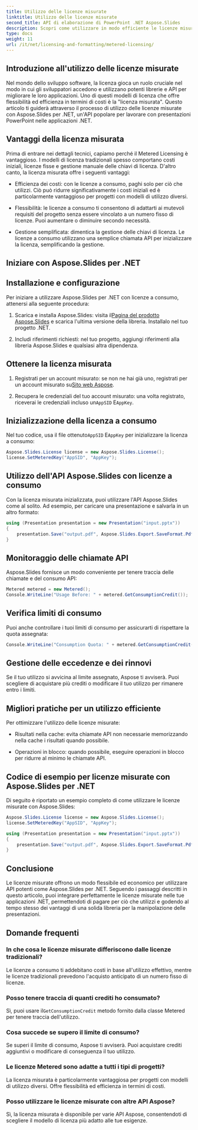 ```yaml
---
title: Utilizzo delle licenze misurate
linktitle: Utilizzo delle licenze misurate
second_title: API di elaborazione di PowerPoint .NET Aspose.Slides
description: Scopri come utilizzare in modo efficiente le licenze misurate con Aspose.Slides per .NET. Integra perfettamente le API pagando per l'utilizzo effettivo.
type: docs
weight: 11
url: /it/net/licensing-and-formatting/metered-licensing/
---
```


## Introduzione all'utilizzo delle licenze misurate

Nel mondo dello sviluppo software, la licenza gioca un ruolo cruciale nel modo in cui gli sviluppatori accedono e utilizzano potenti librerie e API per migliorare le loro applicazioni. Uno di questi modelli di licenza che offre flessibilità ed efficienza in termini di costi è la "licenza misurata". Questo articolo ti guiderà attraverso il processo di utilizzo delle licenze misurate con Aspose.Slides per .NET, un'API popolare per lavorare con presentazioni PowerPoint nelle applicazioni .NET.

## Vantaggi della licenza misurata

Prima di entrare nei dettagli tecnici, capiamo perché il Metered Licensing è vantaggioso. I modelli di licenza tradizionali spesso comportano costi iniziali, licenze fisse e gestione manuale delle chiavi di licenza. D'altro canto, la licenza misurata offre i seguenti vantaggi:

- Efficienza dei costi: con le licenze a consumo, paghi solo per ciò che utilizzi. Ciò può ridurre significativamente i costi iniziali ed è particolarmente vantaggioso per progetti con modelli di utilizzo diversi.

- Flessibilità: le licenze a consumo ti consentono di adattarti ai mutevoli requisiti del progetto senza essere vincolato a un numero fisso di licenze. Puoi aumentare o diminuire secondo necessità.

- Gestione semplificata: dimentica la gestione delle chiavi di licenza. Le licenze a consumo utilizzano una semplice chiamata API per inizializzare la licenza, semplificando la gestione.

## Iniziare con Aspose.Slides per .NET

## Installazione e configurazione

Per iniziare a utilizzare Aspose.Slides per .NET con licenze a consumo, attenersi alla seguente procedura:

1.  Scarica e installa Aspose.Slides: visita il[Pagina del prodotto Aspose.Slides](https://products.aspose.com/slides/net) e scarica l'ultima versione della libreria. Installalo nel tuo progetto .NET.

2. Includi riferimenti richiesti: nel tuo progetto, aggiungi riferimenti alla libreria Aspose.Slides e qualsiasi altra dipendenza.

## Ottenere la licenza misurata

1.  Registrati per un account misurato: se non ne hai già uno, registrati per un account misurato su[Sito web Aspose](https://www.aspose.com/).

2.  Recupera le credenziali del tuo account misurato: una volta registrato, riceverai le credenziali incluso un`AppSID` E`AppKey`.

## Inizializzazione della licenza a consumo

Nel tuo codice, usa il file ottenuto`AppSID` E`AppKey` per inizializzare la licenza a consumo:

```csharp
Aspose.Slides.License license = new Aspose.Slides.License();
license.SetMeteredKey("AppSID", "AppKey");
```

## Utilizzo dell'API Aspose.Slides con licenze a consumo

Con la licenza misurata inizializzata, puoi utilizzare l'API Aspose.Slides come al solito. Ad esempio, per caricare una presentazione e salvarla in un altro formato:

```csharp
using (Presentation presentation = new Presentation("input.pptx"))
{
    presentation.Save("output.pdf", Aspose.Slides.Export.SaveFormat.Pdf);
}
```

## Monitoraggio delle chiamate API

Aspose.Slides fornisce un modo conveniente per tenere traccia delle chiamate e del consumo API:

```csharp
Metered metered = new Metered();
Console.WriteLine("Usage Before: " + metered.GetConsumptionCredit());
```

## Verifica limiti di consumo

Puoi anche controllare i tuoi limiti di consumo per assicurarti di rispettare la quota assegnata:

```csharp
Console.WriteLine("Consumption Quota: " + metered.GetConsumptionCredit());
```

## Gestione delle eccedenze e dei rinnovi

Se il tuo utilizzo si avvicina al limite assegnato, Aspose ti avviserà. Puoi scegliere di acquistare più crediti o modificare il tuo utilizzo per rimanere entro i limiti.

## Migliori pratiche per un utilizzo efficiente

Per ottimizzare l'utilizzo delle licenze misurate:

- Risultati nella cache: evita chiamate API non necessarie memorizzando nella cache i risultati quando possibile.

- Operazioni in blocco: quando possibile, eseguire operazioni in blocco per ridurre al minimo le chiamate API.

## Codice di esempio per licenze misurate con Aspose.Slides per .NET

Di seguito è riportato un esempio completo di come utilizzare le licenze misurate con Aspose.Slides:

```csharp
Aspose.Slides.License license = new Aspose.Slides.License();
license.SetMeteredKey("AppSID", "AppKey");

using (Presentation presentation = new Presentation("input.pptx"))
{
    presentation.Save("output.pdf", Aspose.Slides.Export.SaveFormat.Pdf);
}
```

## Conclusione

Le licenze misurate offrono un modo flessibile ed economico per utilizzare API potenti come Aspose.Slides per .NET. Seguendo i passaggi descritti in questo articolo, puoi integrare perfettamente le licenze misurate nelle tue applicazioni .NET, permettendoti di pagare per ciò che utilizzi e godendo al tempo stesso dei vantaggi di una solida libreria per la manipolazione delle presentazioni.

## Domande frequenti

### In che cosa le licenze misurate differiscono dalle licenze tradizionali?

Le licenze a consumo ti addebitano costi in base all'utilizzo effettivo, mentre le licenze tradizionali prevedono l'acquisto anticipato di un numero fisso di licenze.

### Posso tenere traccia di quanti crediti ho consumato?

 Sì, puoi usare il`GetConsumptionCredit` metodo fornito dalla classe Metered per tenere traccia dell'utilizzo.

### Cosa succede se supero il limite di consumo?

Se superi il limite di consumo, Aspose ti avviserà. Puoi acquistare crediti aggiuntivi o modificare di conseguenza il tuo utilizzo.

### Le licenze Metered sono adatte a tutti i tipi di progetti?

La licenza misurata è particolarmente vantaggiosa per progetti con modelli di utilizzo diversi. Offre flessibilità ed efficienza in termini di costi.

### Posso utilizzare le licenze misurate con altre API Aspose?

Sì, la licenza misurata è disponibile per varie API Aspose, consentendoti di scegliere il modello di licenza più adatto alle tue esigenze.